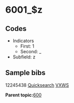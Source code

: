 # 6001\_$z

## Codes

-   Indicators
    -   First: 1
    -   Second: \_
-   Subfield: z

## Sample bibs

12245438 [Quicksearch](https://search.library.yale.edu/catalog/12245438) [VXWS](http://prodorbis.library.yale.edu:7014/vxws/GetHoldingsService?bibId=12245438)

**Parent topic:**[600](../../tags/600/600.md)

